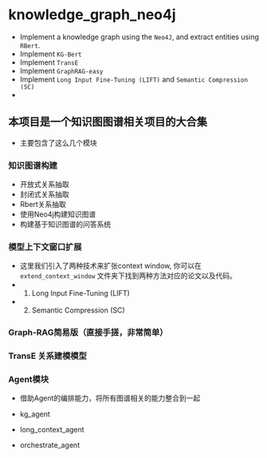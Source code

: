 # knowledge_graph_neo4j
- Implement a knowledge graph using the `Neo4J`, and extract entities using `RBert`.
- Implement `KG-Bert`
- Implement `TransE`
- Implement `GraphRAG-easy`
- Implement `Long Input Fine-Tuning (LIFT)` and `Semantic Compression (SC)`
- 

## 本项目是一个知识图图谱相关项目的大合集

- 主要包含了这么几个模块

### 知识图谱构建
- 开放式关系抽取
- 封闭式关系抽取
- Rbert关系抽取
- 使用Neo4j构建知识图谱
- 构建基于知识图谱的问答系统


### 模型上下文窗口扩展
- 这里我们引入了两种技术来扩张context window, 你可以在`extend_context_window` 文件夹下找到两种方法对应的论文以及代码。
- 1. Long Input Fine-Tuning (LIFT) 
- 2. Semantic Compression (SC)



### Graph-RAG简易版（直接手搓，非常简单）




### TransE 关系建模模型





### Agent模块

- 借助Agent的编排能力，将所有图谱相关的能力整合到一起

- kg_agent
- long_context_agent
- orchestrate_agent


